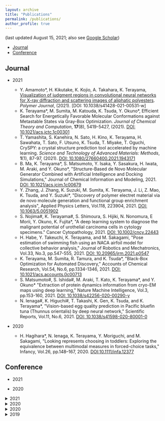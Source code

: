 ```yaml
---
layout: archive
title: "Publications"
permalink: /publications/
author_profile: true
---
```


(last updated August 15, 2021; also see [Google Scholar](https://scholar.google.co.jp/citations?hl=ja&user=MPsRQl0AAAAJ))

* [Journal](#journal)
* [Conference](#conference)


## Journal
- 2021
    - Y. Amamoto\*, H. Kikutake, K. Kojio, A. Takahara, K. Terayama, [Visualization of judgment regions in convolutional neural networks for X-ray diffraction and scattering images of aliphatic polyesters](https://doi.org/10.1038/s41428-021-00531-w). *Polymer Journal*, (2021). [DOI: 10.1038/s41428-021-00531-w]
    - K. Terayama\*, M. Sumita, M. Katouda, K. Tsuda, Y. Okuno\*, Efficient Search for Energetically Favorable Molecular Conformations against Metastable States via Gray-Box Optimization. *Journal of Chemical Theory and Computation*, **17**(8), 5419-5427, (2021). [DOI: 10.1021/acs.jctc.1c00301](https://doi.org/10.1021/acs.jctc.1c00301)
    - T. Yamashita, S. Kanehira, N. Sato, H. Kino, K. Terayama, H. Sawahata, T. Sato, F. Utsuno, K. Tsuda, T. Miyake, T. Oguchi, CrySPY: a crystal structure prediction tool accelerated by machine learning. *Science and Technology of Advanced Materials: Methods*, **1**(1), 87-97, (2021). [DOI: 10.1080/27660400.2021.1943171](https://doi.org/10.1080/27660400.2021.1943171) 
    - B. Ma, K. Terayama*, S. Matsumoto, Y. Isaka, Y. Sasakura, H. Iwata, M. Araki, and Y. Okuno*, "Structure-Based de Novo Molecular Generator Combined with Artificial Intelligence and Docking Simulations," Journal of Chemical Information and Modeling, 2021. [DOI: 10.1021/acs.jcim.1c00679](https://doi.org/10.1021/acs.jcim.1c00679)
    - Y. Zhang, J. Zhang, K. Suzuki, M. Sumita, K. Terayama, J. Li, Z. Mao, K. Tsuda, and Y. Suzuki*, "Discovery of polymer electret material via de novo molecule generation and functional group enrichment analysis", Applied Physics Letters, Vol.118, 223904, 2021. [DOI: 10.1063/5.0051902](https://doi.org/10.1063/5.0051902)
    - S. Nojima#, K. Terayama#, S. Shimoura, S. Hijiki, N. Nonomura, E Morii, Y. Okuno,  K. Fujita*, "A deep learning system to diagnose the malignant potential of urothelial carcinoma cells in cytology specimens." Cancer Cytopathology, 2021. [DOI: 10.1002/cncy.22443](https://doi.org/10.1002/cncy.22443)
    - H. Habe, Y. Takeuchi, K. Terayama, and M. Sakagami, "Pose estimation of swimming fish using an NACA airfoil model for collective behavior analysis," Journal of Robotics and Mechatronics, Vol.33, No.3, pp.547-555, 2021. [DOI: 10.20965/jrm.2021.p0547](https://doi.org/10.20965/jrm.2021.p0547)
    - K. Terayama, M. Sumita, R. Tamura, and K. Tsuda*, "Black-Box Optimization for Automated Discovery," Accounts of Chemical Research, Vol.54, No.6, pp.1334-1346, 2021. [DOI: 10.1021/acs.accounts.0c00713](https://doi.org/10.1021/acs.accounts.0c00713)
    - S. Matsumoto#, S. Ishida#, M. Araki, T. Kato, K. Terayama*, and Y. Okuno* "Extraction of protein dynamics information from cryo-EM maps using deep learning," Nature Machine Intelligence, Vol.3, pp.153-160, 2021. [DOI: 10.1038/s42256-020-00290-y](https://doi.org/10.1038/s42256-020-00290-y)
    - N. Ienaga#, K. Higuchi#, T. Takashi, K. Gen, K. Tsuda, and K. Terayama*, "Vision-based egg quality prediction in Pacific bluefin tuna (Thunnus orientalis) by deep neural network," Scientific Reports, Vol.11, No.6, 2021. [DOI: 10.1038/s41598-020-80001-0](https://doi.org/10.1038/s41598-020-80001-0)
    
- 2020
    - H. Hagihara*, N. Ienaga, K. Terayama, Y. Moriguchi, and M. Sakagami, "Looking represents choosing in toddlers: Exploring the equivalence between multimodal measures in forced-choice tasks," Infancy, Vol.26, pp.148–167, 2020. [DOI:10.1111/infa.12377](https://doi.org/10.1111/infa.12377)



## Conference

- 2021

- 2020


<details><summary>2021</summary>

### [Looking Represents Choosing in Toddlers: Exploring the Equivalence between Multimodal Measures in Forced‐choice Tasks](https://doi.org/10.1111/infa.12377)  
Hiromichi Hagihara, Naoto Ienaga, Kei Terayama, Yusuke Moriguchi, Masa-aki Sakagami  
_Infancy_, vol. 26, issue 1, pages 148-167, Jan. 2021 (published online: 19 Dec. 2020)

</details>

<details><summary>2020</summary>

### [Computer Vision-Based Approach for Quantifying Occupational Therapists’ Qualitative Evaluations of Postural Control](https://doi.org/10.1155/2020/8542191)  
Hiromichi Hagihara, Naoto Ienaga, Daiki Enomoto, Shuhei Takahata, Hiroyuki Ishihara, Haruka Noda, Koji Tsuda, Kei Terayama  
_Occupational Therapy International_, vol. 2020, Article ID 8542191, 9 pages, 27 Apr. 2020

</details>



<details><summary>2020</summary>

### ペンタブレットを用いた書字能力の評価ツール開発に向けた予備的研究  
高畑脩平, 新庄真帆, 遠田千晶, 萩原広道, 榎本大貴  
_第54回日本作業療法学会_, 2020年9月25日 - 2020年10月25日 [Poster]  
  
</details>

<details><summary>2019</summary>

</details>






